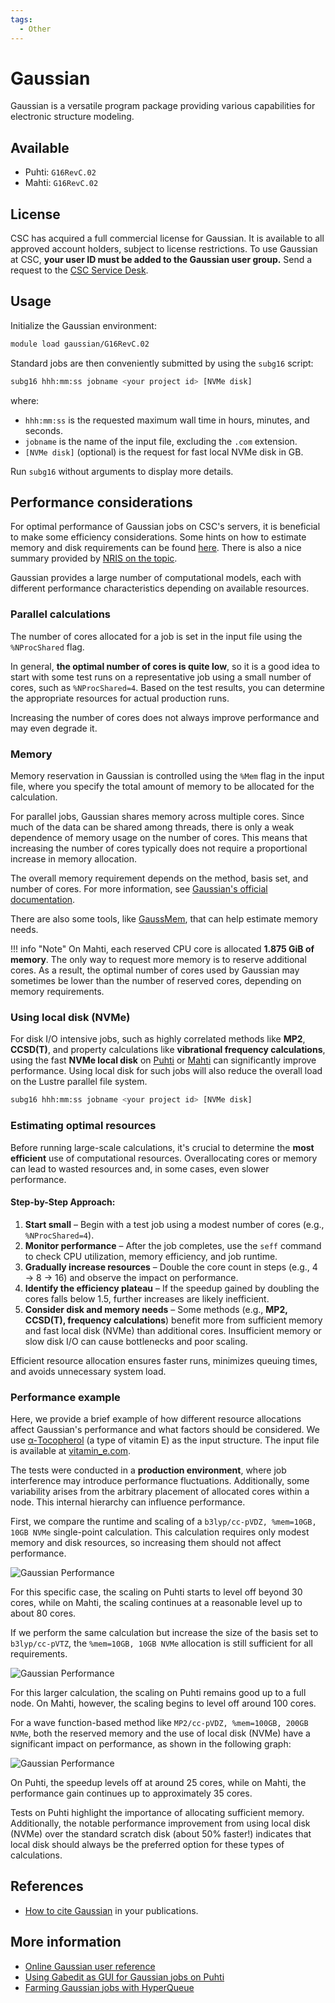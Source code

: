 ```yaml
---
tags:
  - Other
---
```


# Gaussian

Gaussian is a versatile program package providing various capabilities for
electronic structure modeling.

## Available

- Puhti: `G16RevC.02`
- Mahti: `G16RevC.02`

## License

CSC has acquired a full commercial license for Gaussian. It is available to all
approved account holders, subject to license restrictions.  To use Gaussian at
CSC, **your user ID must be added to the Gaussian user group.** Send a request
to the [CSC Service Desk](../support/contact.md).  

## Usage

Initialize the Gaussian environment:

```bash
module load gaussian/G16RevC.02
```

Standard jobs are then conveniently submitted by using the `subg16` script:

```bash
subg16 hhh:mm:ss jobname <your project id> [NVMe disk]
```

where:

- `hhh:mm:ss` is the requested maximum wall time in hours, minutes, and seconds.  
- `jobname` is the name of the input file, excluding the `.com` extension.  
- `[NVMe disk]` (optional) is the request for fast local NVMe disk in GB.  

Run `subg16` without arguments to display more details.  

## Performance considerations  

For optimal performance of Gaussian jobs on CSC's servers, it is beneficial to
make some efficiency considerations. Some hints on how to estimate memory and
disk requirements can be found [here](http://gaussian.com/running/?tabid=3).
There is also a nice summary provided by [NRIS on the
topic](https://documentation.sigma2.no/software/application_guides/gaussian/gaussian_tuning.html).  

Gaussian provides a large number of computational models, each with different
performance characteristics depending on available resources.  

### Parallel calculations

The number of cores allocated for a job is set in the input file using the
`%NProcShared` flag.  

In general, **the optimal number of cores is quite low**, so it is a good idea
to start with some test runs on a representative job using a small number of
cores, such as `%NProcShared=4`. Based on the test results, you can determine
the appropriate resources for actual production runs.  

Increasing the number of cores does not always improve performance and may even
degrade it.  

### Memory  

Memory reservation in Gaussian is controlled using the `%Mem` flag in the input
file, where you specify the total amount of memory to be allocated for the
calculation.  

For parallel jobs, Gaussian shares memory across multiple cores. Since much of
the data can be shared among threads, there is only a weak dependence of memory
usage on the number of cores. This means that increasing the number of cores
typically does not require a proportional increase in memory allocation.  

The overall memory requirement depends on the method, basis set, and number of
cores. For more information, see [Gaussian's official
documentation](https://gaussian.com/techsupport/).  

There are also some tools, like
[GaussMem](https://massimiliano-arca.itch.io/gaussmem), that can help estimate
memory needs.  

!!! info "Note"
    On Mahti, each reserved CPU core is allocated **1.875 GiB of memory**. The only way to request more memory is to reserve additional cores.  As a result, the optimal number of cores used by Gaussian may sometimes be lower than the number of reserved cores, depending on memory requirements. 

 
### Using local disk (NVMe)  

For disk I/O intensive jobs, such as highly correlated methods like **MP2**,
**CCSD(T)**, and property calculations like **vibrational frequency
calculations**, using the fast **NVMe local disk** on
[Puhti](../computing/running/creating-job-scripts-puhti.md#local-storage) or
[Mahti](../computing/running/creating-job-scripts-mahti.md#local-storage) can
significantly improve performance. Using local disk for such jobs will also
reduce the overall load on the Lustre parallel file system.  

```bash
subg16 hhh:mm:ss jobname <your project id> [NVMe disk]
```

### Estimating optimal resources  

Before running large-scale calculations, it's crucial to determine the **most
efficient** use of computational resources. Overallocating cores or memory can
lead to wasted resources and, in some cases, even slower performance.  

#### **Step-by-Step Approach:**  
1. **Start small** – Begin with a test job using a modest number of cores
   (e.g., `%NProcShared=4`).  
2. **Monitor performance** – After the job completes, use the `seff` command to
   check CPU utilization, memory efficiency, and job runtime.  
3. **Gradually increase resources** – Double the core count in steps (e.g., 4 →
   8 → 16) and observe the impact on performance.  
4. **Identify the efficiency plateau** – If the speedup gained by doubling the
   cores falls below 1.5, further increases are likely inefficient.  
5. **Consider disk and memory needs** – Some methods (e.g., **MP2, CCSD(T),
   frequency calculations**) benefit more from sufficient memory and fast local
disk (NVMe) than additional cores. Insufficient memory or slow disk I/O can
cause bottlenecks and poor scaling.  

Efficient resource allocation ensures faster runs, minimizes queuing times, and avoids unnecessary system load.  

### Performance example

Here, we provide a brief example of how different resource allocations affect
Gaussian's performance and what factors should be considered. We use
[α-Tocopherol](https://en.wikipedia.org/wiki/%CE%91-Tocopherol) (a type of
vitamin E) as the input structure. The input file is available at
[vitamin_e.com](https://a3s.fi/gaussian/vitamin_e.com).  

The tests were conducted in a **production environment**, where job
interference may introduce performance fluctuations. Additionally, some
variability arises from the arbitrary placement of allocated cores within a
node. This internal hierarchy can influence performance.  

First, we compare the runtime and scaling of a `b3lyp/cc-pVDZ, %mem=10GB, 10GB
NVMe` single-point calculation. This calculation requires only modest memory
and disk resources, so increasing them should not affect performance.  

![Gaussian Performance](../img/g16_perf_1.png)  

For this specific case, the scaling on Puhti starts to level off beyond 30
cores, while on Mahti, the scaling continues at a reasonable level up to about
80 cores.  

If we perform the same calculation but increase the size of the basis set to
`b3lyp/cc-pVTZ`, the `%mem=10GB, 10GB NVMe` allocation is still sufficient for
all requirements.  

![Gaussian Performance](../img/g16_perf_2.png)  

For this larger calculation, the scaling on Puhti remains good up to a full
node. On Mahti, however, the scaling begins to level off around 100 cores.  

For a wave function-based method like `MP2/cc-pVDZ, %mem=100GB, 200GB NVMe`,
both the reserved memory and the use of local disk (NVMe) have a significant
impact on performance, as shown in the following graph:  

![Gaussian Performance](../img/g16_perf_3.png)  

On Puhti, the speedup levels off at around 25 cores, while on Mahti, the
performance gain continues up to approximately 35 cores.  

Tests on Puhti highlight the importance of allocating sufficient memory.
Additionally, the notable performance improvement from using local disk (NVMe)
over the standard scratch disk (about 50% faster!)  indicates that local disk
should always be the preferred option for these types of calculations.  

## References

- [How to cite Gaussian](http://gaussian.com/citation_b01/) in your publications.  

## More information

- [Online Gaussian user reference](http://gaussian.com/man/)  
- [Using Gabedit as GUI for Gaussian jobs on Puhti](../support/tutorials/gabedit_gaussian.md)  
- [Farming Gaussian jobs with HyperQueue](https://csc-training.github.io/csc-env-eff/hands-on/throughput/gaussian_hq.html)  

